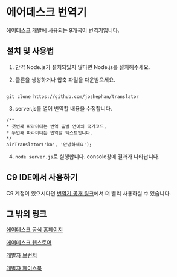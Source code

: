 # 에어데스크 번역기
에어데스크 개발에 사용되는 9개국어 번역기입니다.

## 설치 및 사용법

1. 만약 Node.js가 설치되있지 않다면 Node.js를 설치해주세요.

2. 클론을 생성하거나 압축 파일을 다운받으세요.

~~~

git clone https://github.com/joshephan/translator

~~~

3. server.js를 열어 번역할 내용을 수정합니다.

~~~
/**
* 첫번째 파라미터는 번역 출발 언어의 국가코드,
* 두번째 파라미터는 번역할 텍스트입니다.
*/
airTranslator('ko', '안녕하세요');

~~~

4. `node server.js`로 실행합니다. console창에 결과가 나타납니다.

## C9 IDE에서 사용하기

C9 계정이 있으시다면 [번역기 공개 링크](https://ide.c9.io/ruach/translater)에서 더 빨리 사용하실 수 있습니다.

그 밖의 링크
----------

[에어데스크 공식 홈페이지](https://joshephan.github.io)

[에어데스크 웹스토어](https://chrome.google.com/webstore/detail/airdesk/gheeojjcdeaefjjpploghdjpnbhanibe)

[개발자 브런치](https://brunch.co.kr/@skykamja24#info)

[개발자 페이스북](https://www.facebook.com/sanghun.han.39)

